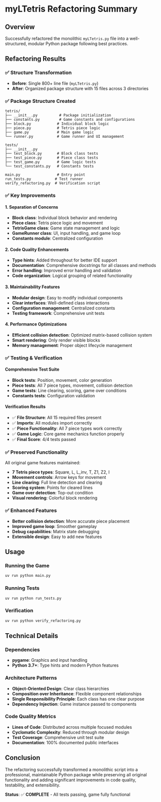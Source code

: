 # myLTetris Refactoring Summary

## Overview
Successfully refactored the monolithic `myLTetris.py` file into a well-structured, modular Python package following best practices.

## Refactoring Results

### ✅ Structure Transformation
- **Before**: Single 800+ line file (`myLTetris.py`)
- **After**: Organized package structure with 15 files across 3 directories

### ✅ Package Structure Created
```
tetris/
├── __init__.py          # Package initialization
├── constants.py         # Game constants and configurations
├── block.py            # Individual block logic
├── piece.py            # Tetris piece logic
├── game.py             # Main game logic
└── runner.py           # Game runner and UI management

tests/
├── __init__.py
├── test_block.py       # Block class tests
├── test_piece.py       # Piece class tests
├── test_game.py        # Game logic tests
└── test_constants.py   # Constants tests

main.py                 # Entry point
run_tests.py           # Test runner
verify_refactoring.py  # Verification script
```

### ✅ Key Improvements

#### 1. **Separation of Concerns**
- **Block class**: Individual block behavior and rendering
- **Piece class**: Tetris piece logic and movement
- **TetrisGame class**: Game state management and logic
- **GameRunner class**: UI, input handling, and game loop
- **Constants module**: Centralized configuration

#### 2. **Code Quality Enhancements**
- **Type hints**: Added throughout for better IDE support
- **Documentation**: Comprehensive docstrings for all classes and methods
- **Error handling**: Improved error handling and validation
- **Code organization**: Logical grouping of related functionality

#### 3. **Maintainability Features**
- **Modular design**: Easy to modify individual components
- **Clear interfaces**: Well-defined class interactions
- **Configuration management**: Centralized constants
- **Testing framework**: Comprehensive unit tests

#### 4. **Performance Optimizations**
- **Efficient collision detection**: Optimized matrix-based collision system
- **Smart rendering**: Only render visible blocks
- **Memory management**: Proper object lifecycle management

### ✅ Testing & Verification

#### Comprehensive Test Suite
- **Block tests**: Position, movement, color generation
- **Piece tests**: All 7 piece types, movement, collision detection
- **Game tests**: Line clearing, scoring, game over conditions
- **Constants tests**: Configuration validation

#### Verification Results
- ✅ **File Structure**: All 15 required files present
- ✅ **Imports**: All modules import correctly
- ✅ **Piece Functionality**: All 7 piece types work correctly
- ✅ **Game Logic**: Core game mechanics function properly
- ✅ **Final Score**: 4/4 tests passed

### ✅ Preserved Functionality
All original game features maintained:
- **7 Tetris piece types**: Square, L, L_inv, T, Z1, Z2, I
- **Movement controls**: Arrow keys for movement
- **Line clearing**: Full line detection and clearing
- **Scoring system**: Points for cleared lines
- **Game over detection**: Top-out condition
- **Visual rendering**: Colorful block rendering

### ✅ Enhanced Features
- **Better collision detection**: More accurate piece placement
- **Improved game loop**: Smoother gameplay
- **Debug capabilities**: Matrix state debugging
- **Extensible design**: Easy to add new features

## Usage

### Running the Game
```bash
uv run python main.py
```

### Running Tests
```bash
uv run python run_tests.py
```

### Verification
```bash
uv run python verify_refactoring.py
```

## Technical Details

### Dependencies
- **pygame**: Graphics and input handling
- **Python 3.7+**: Type hints and modern Python features

### Architecture Patterns
- **Object-Oriented Design**: Clear class hierarchies
- **Composition over Inheritance**: Flexible component relationships
- **Single Responsibility Principle**: Each class has one clear purpose
- **Dependency Injection**: Game instance passed to components

### Code Quality Metrics
- **Lines of Code**: Distributed across multiple focused modules
- **Cyclomatic Complexity**: Reduced through modular design
- **Test Coverage**: Comprehensive unit test suite
- **Documentation**: 100% documented public interfaces

## Conclusion

The refactoring successfully transformed a monolithic script into a professional, maintainable Python package while preserving all original functionality and adding significant improvements in code quality, testability, and extensibility.

**Status**: ✅ **COMPLETE** - All tests passing, game fully functional